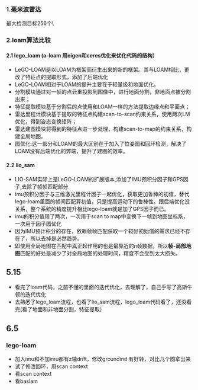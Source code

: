 ### 1.毫米波雷达 
最大检测目标256个\

### 2.loam算法比较
#### 2.1 lego_loam (a-loam 用eigen和ceres优化来优化代码的结构）
  * LeGO-LOAM是以LOAM为框架而衍生出来的新的框架。其与LOAM相比，更改了特征点的提取形式，添加了后端优化  
  * LeGO-LOAM相对于LOAM的提升主要在于轻量级和地面优化。  
  * 分割模块通过对一帧的点云重投影到图像中，进行地面分割，非地面点被分割出来；  
  * 特征提取模块基于分割后的点使用和LOAM一样的方法提取边缘点和平面点；  
  * 雷达里程计模块基于提取的特征点构建scan-to-scan约束关系，使用两次LM优化，得到姿态变换矩阵；  
  * 雷达建图模块将得到的特征点进一步处理，构建scan-to-map的约束关系，构建全局地图。  
  * 图优化:这一部分和LOAM的最大区别在于加入了位姿图和回环检测，解决了LOAM没有后端优化的弊端，提升了建图的效率。

#### 2.2 lio_sam
  * LIO-SAM实际上是LeGO-LOAM的扩展版本,添加了IMU预积分因子和GPS因子,去除了帧帧匹配部分.  
  * imu预积分因子与三维激光里程计因子一起优化，获取更加鲁棒的初值，替代lego-loam里面的帧间匹配算初值，只是提高运动下的鲁棒性。跟后端优化没关系，整个系统的精度提升相比lego-loam就是加了GPS因子而已。  
  * imu的积分值用了两次，一次用于scan to map中变换下一帧到地图坐标系，一次用于因子图优化
  * 因为IMU预计积分的存在，依赖帧帧匹配获取一个较好初始值的需求已经不存在了，所以去掉是必然趋势。
  * 即使用全局地图在匹配中真正起作用的也是最靠近的n帧数据，所以**帧-局部地图**匹配的好处是减少了对全局地图的处理时间，精度不会受到太大损失。

## 5.15
* 看完了loam代码，之前不懂的里面的迭代优化，去理解了，自己手写了高斯牛顿的迭代优化
* 去熟悉了lego_loam流程，也看了lio_sam流程，lego_loam代码看了，还没看完(看了地面和非地面分割，特征提取）

## 6.5
### lego-loam
* 加入imu和不加imu都有z轴drift，修改groundind 有好转，对比几个图拿出来
* 试了修改回环，用scan context
* 看scan context
* 看baslam
  
